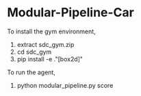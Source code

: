 # Modular-Pipeline-Car

To install the gym environment,<br>
1) extract sdc_gym.zip<br>
2) cd sdc_gym<br>
3) pip install -e ."[box2d]"<br>


To run the agent,<br>
1) python modular_pipeline.py score





